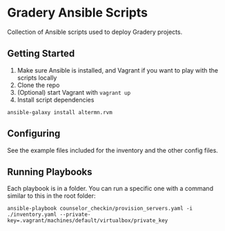 # Gradery Ansible Scripts
Collection of Ansible scripts used to deploy Gradery projects.

## Getting Started
1. Make sure Ansible is installed, and Vagrant if you want to play with the scripts locally
2. Clone the repo
3. (Optional) start Vagrant with `vagrant up`
4. Install script dependencies

```
ansible-galaxy install altermn.rvm
```

## Configuring

See the example files included for the inventory and the other config files.

## Running Playbooks

Each playbook is in a folder. You can run a specific one with a command similar to this in the root folder:

```
ansible-playbook counselor_checkin/provision_servers.yaml -i ./inventory.yaml --private-key=.vagrant/machines/default/virtualbox/private_key
```
